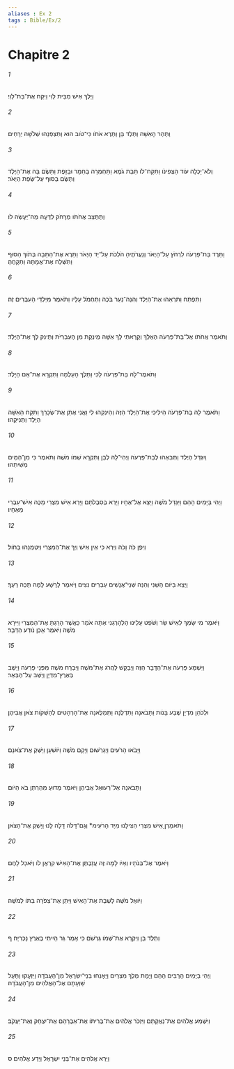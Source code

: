 ```yaml
---
aliases : Ex 2
tags : Bible/Ex/2
---
```


# Chapitre 2

###### 1
וַיֵּלֶךְ אִישׁ מִבֵּית לֵוִי וַיִּקַּח אֶת־בַּת־לֵוִי׃
###### 2
וַתַּהַר הָאִשָּׁה וַתֵּלֶד בֵּן וַתֵּרֶא אֹתֹו כִּי־טֹוב הוּא וַתִּצְפְּנֵהוּ שְׁלֹשָׁה יְרָחִים׃
###### 3
וְלֹא־יָכְלָה עֹוד הַצְּפִינֹו וַתִּקַּח־לֹו תֵּבַת גֹּמֶא וַתַּחְמְרָה בַחֵמָר וּבַזָּפֶת וַתָּשֶׂם בָּהּ אֶת־הַיֶּלֶד וַתָּשֶׂם בַּסּוּף עַל־שְׂפַת הַיְאֹר׃
###### 4
וַתֵּתַצַּב אֲחֹתֹו מֵרָחֹק לְדֵעָה מַה־יֵּעָשֶׂה לֹו׃
###### 5
וַתֵּרֶד בַּת־פַּרְעֹה לִרְחֹץ עַל־הַיְאֹר וְנַעֲרֹתֶיהָ הֹלְכֹת עַל־יַד הַיְאֹר וַתֵּרֶא אֶת־הַתֵּבָה בְּתֹוךְ הַסּוּף וַתִּשְׁלַח אֶת־אֲמָתָהּ וַתִּקָּחֶהָ׃
###### 6
וַתִּפְתַּח וַתִּרְאֵהוּ אֶת־הַיֶּלֶד וְהִנֵּה־נַעַר בֹּכֶה וַתַּחְמֹל עָלָיו וַתֹּאמֶר מִיַּלְדֵי הָעִבְרִים זֶה׃
###### 7
וַתֹּאמֶר אֲחֹתֹו אֶל־בַּת־פַּרְעֹה הַאֵלֵךְ וְקָרָאתִי לָךְ אִשָּׁה מֵינֶקֶת מִן הָעִבְרִיֹּת וְתֵינִק לָךְ אֶת־הַיָּלֶד׃
###### 8
וַתֹּאמֶר־לָהּ בַּת־פַּרְעֹה לֵכִי וַתֵּלֶךְ הָעַלְמָה וַתִּקְרָא אֶת־אֵם הַיָּלֶד׃
###### 9
וַתֹּאמֶר לָהּ בַּת־פַּרְעֹה הֵילִיכִי אֶת־הַיֶּלֶד הַזֶּה וְהֵינִקִהוּ לִי וַאֲנִי אֶתֵּן אֶת־שְׂכָרֵךְ וַתִּקַּח הָאִשָּׁה הַיֶּלֶד וַתְּנִיקֵהוּ׃
###### 10
וַיִגְדַּל הַיֶּלֶד וַתְּבִאֵהוּ לְבַת־פַּרְעֹה וַיְהִי־לָהּ לְבֵן וַתִּקְרָא שְׁמֹו מֹשֶׁה וַתֹּאמֶר כִּי מִן־הַמַּיִם מְשִׁיתִהוּ׃
###### 11
וַיְהִי בַּיָּמִים הָהֵם וַיִּגְדַּל מֹשֶׁה וַיֵּצֵא אֶל־אֶחָיו וַיַּרְא בְּסִבְלֹתָם וַיַּרְא אִישׁ מִצְרִי מַכֶּה אִישׁ־עִבְרִי מֵאֶחָיו׃
###### 12
וַיִּפֶן כֹּה וָכֹה וַיַּרְא כִּי אֵין אִישׁ וַיַּךְ אֶת־הַמִּצְרִי וַיִּטְמְנֵהוּ בַּחֹול׃
###### 13
וַיֵּצֵא בַּיֹּום הַשֵּׁנִי וְהִנֵּה שְׁנֵי־אֲנָשִׁים עִבְרִים נִצִּים וַיֹּאמֶר לָרָשָׁע לָמָּה תַכֶּה רֵעֶךָ׃
###### 14
וַיֹּאמֶר מִי שָׂמְךָ לְאִישׁ שַׂר וְשֹׁפֵט עָלֵינוּ הַלְהָרְגֵנִי אַתָּה אֹמֵר כַּאֲשֶׁר הָרַגְתָּ אֶת־הַמִּצְרִי וַיִּירָא מֹשֶׁה וַיֹּאמַר אָכֵן נֹודַע הַדָּבָר׃
###### 15
וַיִּשְׁמַע פַּרְעֹה אֶת־הַדָּבָר הַזֶּה וַיְבַקֵּשׁ לַהֲרֹג אֶת־מֹשֶׁה וַיִּבְרַח מֹשֶׁה מִפְּנֵי פַרְעֹה וַיֵּשֶׁב בְּאֶרֶץ־מִדְיָן וַיֵּשֶׁב עַל־הַבְּאֵר׃
###### 16
וּלְכֹהֵן מִדְיָן שֶׁבַע בָּנֹות וַתָּבֹאנָה וַתִּדְלֶנָה וַתְּמַלֶּאנָה אֶת־הָרְהָטִים לְהַשְׁקֹות צֹאן אֲבִיהֶן׃
###### 17
וַיָּבֹאוּ הָרֹעִים וַיְגָרְשׁוּם וַיָּקָם מֹשֶׁה וַיֹּושִׁעָן וַיַּשְׁקְ אֶת־צֹאנָם׃
###### 18
וַתָּבֹאנָה אֶל־רְעוּאֵל אֲבִיהֶן וַיֹּאמֶר מַדּוּעַ מִהַרְתֶּן בֹּא הַיֹּום׃
###### 19
וַתֹּאמַרְןָ אִישׁ מִצְרִי הִצִּילָנוּ מִיַּד הָרֹעִימ* וְגַם־דָּלֹה דָלָה לָנוּ וַיַּשְׁקְ אֶת־הַצֹּאן׃
###### 20
וַיֹּאמֶר אֶל־בְּנֹתָיו וְאַיֹּו לָמָּה זֶּה עֲזַבְתֶּן אֶת־הָאִישׁ קִרְאֶן לֹו וְיֹאכַל לָחֶם׃
###### 21
וַיֹּואֶל מֹשֶׁה לָשֶׁבֶת אֶת־הָאִישׁ וַיִּתֵּן אֶת־צִפֹּרָה בִתֹּו לְמֹשֶׁה׃
###### 22
וַתֵּלֶד בֵּן וַיִּקְרָא אֶת־שְׁמֹו גֵּרְשֹׁם כִּי אָמַר גֵּר הָיִיתִי בְּאֶרֶץ נָכְרִיָּה׃ ף
###### 23
וַיְהִי בַיָּמִים הָרַבִּים הָהֵם וַיָּמָת מֶלֶךְ מִצְרַיִם וַיֵּאָנְחוּ בְנֵי־יִשְׂרָאֵל מִן־הָעֲבֹדָה וַיִּזְעָקוּ וַתַּעַל שַׁוְעָתָם אֶל־הָאֱלֹהִים מִן־הָעֲבֹדָה׃
###### 24
וַיִּשְׁמַע אֱלֹהִים אֶת־נַאֲקָתָם וַיִּזְכֹּר אֱלֹהִים אֶת־בְּרִיתֹו אֶת־אַבְרָהָם אֶת־יִצְחָק וְאֶת־יַעֲקֹב׃
###### 25
וַיַּרְא אֱלֹהִים אֶת־בְּנֵי יִשְׂרָאֵל וַיֵּדַע אֱלֹהִים׃ ס
